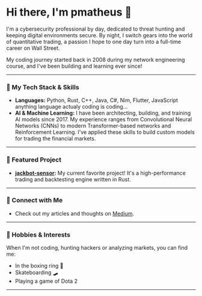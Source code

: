 # Hi there, I'm pmatheus 👋

I'm a cybersecurity professional by day, dedicated to threat hunting and keeping digital environments secure. By night, I switch gears into the world of quantitative trading, a passion I hope to one day turn into a full-time career on Wall Street.

My coding journey started back in 2008 during my network engineering course, and I've been building and learning ever since!

---

### 🚀 My Tech Stack & Skills

-   **Languages:** Python, Rust, C++, Java, C#, Nim, Flutter, JavaScript anything language actualy coding is coding...
-   **AI & Machine Learning:** I have been architecting, building, and training AI models since 2017. My experience ranges from Convolutional Neural Networks (CNNs) to modern Transformer-based networks and Reinforcement Learning. I've applied these skills to build custom models for trading the financial markets.

---

### 🌟 Featured Project

-   **[jackbot-sensor](https://github.com/pmatheus/jackbot-sensor):** My current favorite project! It's a high-performance trading and backtesting engine written in Rust.

---

### 🔗 Connect with Me

-   Check out my articles and thoughts on [Medium](https://medium.com/@pmatheusn).

---

### 🥊 Hobbies & Interests

When I'm not coding, hunting hackers or analyzing markets, you can find me:
-   In the boxing ring 🥊
-   Skateboarding 🛹
-   Playing a game of Dota 2

---
